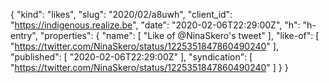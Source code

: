 {
  "kind": "likes",
  "slug": "2020/02/a8uwh",
  "client_id": "https://indigenous.realize.be",
  "date": "2020-02-06T22:29:00Z",
  "h": "h-entry",
  "properties": {
    "name": [
      "Like of @NinaSkero's tweet"
    ],
    "like-of": [
      "https://twitter.com/NinaSkero/status/1225351847860490240"
    ],
    "published": [
      "2020-02-06T22:29:00Z"
    ],
    "syndication": [
      "https://twitter.com/NinaSkero/status/1225351847860490240"
    ]
  }
}
